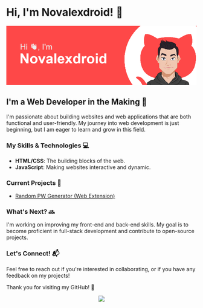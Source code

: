 # Hi, I'm Novalexdroid! 👋
![](src/header3.png)

## I'm a Web Developer in the Making 🌱

I'm passionate about building websites and web applications that are both functional and user-friendly. My journey into web development is just beginning, but I am eager to learn and grow in this field.

### My Skills & Technologies 💻
- **HTML/CSS**: The building blocks of the web.
- **JavaScript**: Making websites interactive and dynamic.

### Current Projects 🚀
- [Random PW Generator (Web Extension)](https://github.com/Novalexdroid/password-generator-extension)

### What's Next? 🔜
I'm working on improving my front-end and back-end skills. My goal is to become proficient in full-stack development and contribute to open-source projects.

### Let's Connect! 📬
Feel free to reach out if you're interested in collaborating, or if you have any feedback on my projects!


<!-- - [Portfolio](#) -->
 
Thank you for visiting my GitHub! 🙂

<div align="center">
  <img src="https://visitor-badge.laobi.icu/badge?page_id=Novalexdroid.Novalexdroid&left_text=Visitors"  />
</div>
